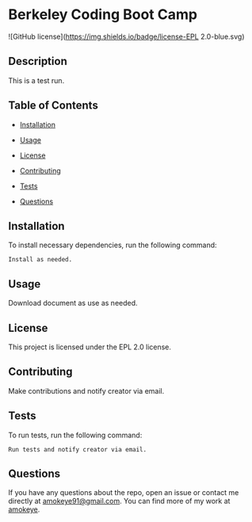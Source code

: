 # Berkeley Coding Boot Camp
![GitHub license](https://img.shields.io/badge/license-EPL 2.0-blue.svg)

## Description

This is a test run.

## Table of Contents 

* [Installation](#installation)

* [Usage](#usage)

* [License](#license)

* [Contributing](#contributing)

* [Tests](#tests)

* [Questions](#questions)

## Installation

To install necessary dependencies, run the following command:

```
Install as needed.
```

## Usage

Download document as use as needed.

## License

This project is licensed under the EPL 2.0 license.
  
## Contributing

Make contributions and notify creator via email.

## Tests

To run tests, run the following command:

```
Run tests and notify creator via email.
```

## Questions

If you have any questions about the repo, open an issue or contact me directly at amokeye91@gmail.com. You can find more of my work at [amokeye](https://github.com/amokeye/).

